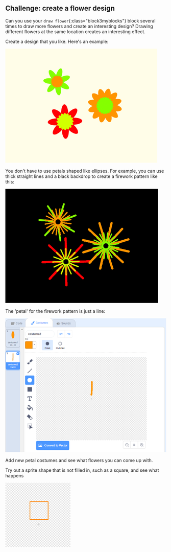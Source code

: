 ## Challenge: create a flower design

Can you use your `draw flower`{:class="block3myblocks"} block several times to draw more flowers and create an interesting design? Drawing different flowers at the same location creates an interesting effect.

Create a design that you like. Here's an example:

![skærmbillede](images/flower-three.png)

You don't have to use petals shaped like ellipses. For example, you can use thick straight lines and a black backdrop to create a firework pattern like this:

![screenshots](images/flower-fireworks.png)

The 'petal' for the firework pattern is just a line:

![skærmbillede](images/flower-firework-petal.png)

Add new petal costumes and see what flowers you can come up with.

Try out a sprite shape that is not filled in, such as a square, and see what happens

![skærmbillede](images/flower-square-petal.png)